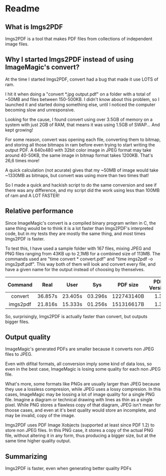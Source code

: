 # Readme

## What is Imgs2PDF

Imgs2PDF is a tool that makes PDF files from collections of independent
image files.

## Why I started Imgs2PDF instead of using ImageMagic's convert?

At the time I started Imgs2PDF, convert had a bug that made it use LOTS
of ram.

I hit it when doing a "convert *.jpg output.pdf" on a folder with a
total of ~50MB and files between 150-500KB. I didn't know about this
problem, so I launched it and started doing something else, until I
noticed the computer becoming slow and unresponsive.

Looking for the cause, I found convert using over 3.5GB of memory on a
system with just 2GB of RAM, that means it was using 1.5GB of SWAP...
And kept growing!

For some reason, convert was opening each file, converting them to
bitmap, and storing all those bitmaps in ram before even trying to
start writing the output PDF. A 640x480 with 32bit color image in JPEG
format may take around 40-50KB, the same image in bitmap format takes
1200KB. That's 26,6 times more!

A quick calculation (not acurate) gives that my ~50MB of image would
take ~1330MB as bitmaps, but convert was using more than two times that!

So I made a quick and hackish script to do the same conversion and see
if there was any difference, and my script did the work using less than
100MB of ram and A LOT FASTER!

## Relative performance

Since ImageMagic's convert is a compiled binary program writen in C,
the sane thing would be to think it is a lot faster than Imgs2PDF's
interpreted code, but in my tests they are mostly the same thing, and
most times Imgs2PDF is faster.

To test this, I have used a sample folder with 167 files, mixing JPEG
and PNG files ranging from 43KB up to 2,1MB for a combined size of
113MB. The commands used are "time convert * convert.pdf" and "time
imgs2pdf -o imgs2pdf.pdf". This way both of them will look and convert
every file, and have a given name for the output instead of choosing by
thenselves.

  Command  |  Real   |  User   |   Sys   |  PDF size  | PDF Version
 :--------:|:-------:|:-------:|:-------:|:----------:|:-----------:
  convert  | 36.857s | 23.405s | 03.296s | 122743140B |     1.3
  imgs2pdf | 21.816s | 15.333s | 01.256s | 151316617B |     1.3


So, surprisingly, Imgs2PDF is actually faster than convert, but outputs
bigger files.

## Output quality

ImageMagic's generated PDFs are smaller because it converts non JPEG
files to JPEG.

Even with difital formats, all conversion imply some kind of data loss,
so even in the best case, ImageMagic is losing some quality for each non
JPEG file.

What's more, some formats like PNGs are usually larger than JPEG because
they use a lossless compresion, while JPEG uses a lossy compresion. In
this cases, ImageMagic may be lossing a lot of image quality for a
single PNG file. Imagine a diagram or technical drawing with lines as
thin as a single pixel. While PNG stores a flawless copy of that
diagram, JPEG isn't mean for thoose cases, and even at it's best quality
would store an incomplete, and may be invalid, copy of the image.

Imgs2PDF uses PDF Image Xobjects (supported at least since PDF 1.2) to
store non JPEG files. In this PNG case, it stores a copy of the actual
PNG file, without altering it in any form, thus producing a bigger size,
but at the same time higher quality output.

## Summarizing

Imgs2PDF is faster, even when generating better quality PDFs
